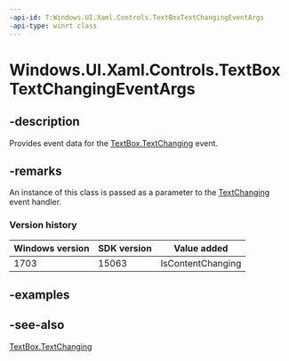 ```yaml
---
-api-id: T:Windows.UI.Xaml.Controls.TextBoxTextChangingEventArgs
-api-type: winrt class
---
```


<!-- Class syntax.
public class TextBoxTextChangingEventArgs : Windows.UI.Xaml.Controls.ITextBoxTextChangingEventArgs, Windows.UI.Xaml.Controls.ITextBoxTextChangingEventArgs2
-->

# Windows.UI.Xaml.Controls.TextBoxTextChangingEventArgs

## -description
Provides event data for the [TextBox.TextChanging](textbox_textchanging.md) event.



## -remarks
An instance of this class is passed as a parameter to the [TextChanging](textbox_textchanging.md) event handler.

### Version history

| Windows version | SDK version | Value added |
| -- | -- | -- |
| 1703 | 15063 | IsContentChanging |

## -examples

## -see-also
[TextBox.TextChanging](textbox_textchanging.md)
